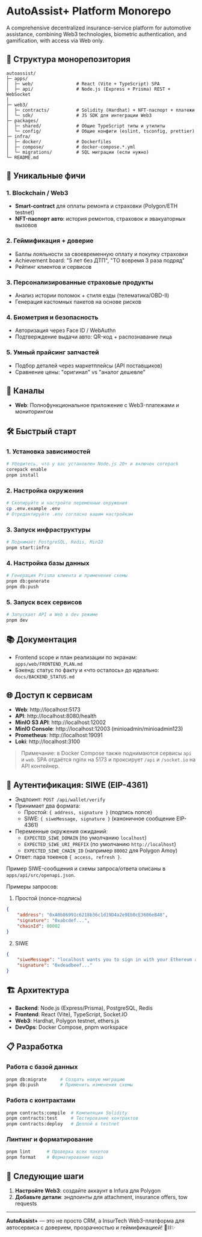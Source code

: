 # AutoAssist+ Platform Monorepo

A comprehensive decentralized insurance-service platform for automotive assistance, combining Web3 technologies, biometric authentication, and gamification, with access via Web only.

## 🚀 Структура монорепозитория

```
autoassist/
├─ apps/
│  ├─ web/                # React (Vite + TypeScript) SPA
│  ├─ api/                # Node.js (Express + Prisma) REST + WebSocket
│  
├─ web3/
│  ├─ contracts/          # Solidity (Hardhat) + NFT-паспорт + платежи
│  └─ sdk/                # JS SDK для интеграции Web3
├─ packages/
│  ├─ shared/             # Общие TypeScript типы и утилиты
│  └─ config/             # Общие конфиги (eslint, tsconfig, prettier)
├─ infra/
│  ├─ docker/             # Dockerfiles
│  ├─ compose/            # docker-compose.*.yml
│  └─ migrations/         # SQL миграции (если нужно)
└─ README.md
```

## 🔑 Уникальные фичи

### 1. Blockchain / Web3
- **Smart-contract** для оплаты ремонта и страховки (Polygon/ETH testnet)
- **NFT-паспорт авто**: история ремонтов, страховок и эвакуаторных вызовов

### 2. Геймификация + доверие
- Баллы лояльности за своевременную оплату и покупку страховки
- Achievement board: "5 лет без ДТП", "ТО вовремя 3 раза подряд"
- Рейтинг клиентов и сервисов

### 3. Персонализированные страховые продукты
- Анализ истории поломок + стиля езды (телематика/OBD-II)
- Генерация кастомных пакетов на основе рисков

### 4. Биометрия и безопасность
- Авторизация через Face ID / WebAuthn
- Подтверждение выдачи авто: QR-код + распознавание лица

### 5. Умный прайсинг запчастей
- Подбор деталей через маркетплейсы (API поставщиков)
- Сравнение цены: "оригинал" vs "аналог дешевле"

## 📲 Каналы

- **Web**: Полнофункциональное приложение с Web3-платежами и мониторингом

## 🛠️ Быстрый старт

### 1. Установка зависимостей
```bash
# Убедитесь, что у вас установлен Node.js 20+ и включен corepack
corepack enable
pnpm install
```

### 2. Настройка окружения
```bash
# Скопируйте и настройте переменные окружения
cp .env.example .env
# Отредактируйте .env согласно вашим настройкам
```

### 3. Запуск инфраструктуры
```bash
# Поднимает PostgreSQL, Redis, MinIO
pnpm start:infra
```

### 4. Настройка базы данных
```bash
# Генерация Prisma клиента и применение схемы
pnpm db:generate
pnpm db:push
```

### 5. Запуск всех сервисов
```bash
# Запускает API и Web в dev режиме
pnpm dev
```

## 📚 Документация

- Frontend scope и план реализации по экранам: `apps/web/FRONTEND_PLAN.md`
- Бэкенд: статус по факту и «что осталось» до идеально: `docs/BACKEND_STATUS.md`

## 🌐 Доступ к сервисам

- **Web**: http://localhost:5173
- **API**: http://localhost:8080/health
- **MinIO S3 API**: http://localhost:12002
- **MinIO Console**: http://localhost:12003 (minioadmin/minioadmin123)
- **Prometheus**: http://localhost:19091
- **Loki**: http://localhost:3100

> Примечание: в Docker Compose также поднимаются сервисы `api` и `web`. SPA отдаётся nginx на 5173 и проксирует `/api` и `/socket.io` на API контейнер.

## 🔐 Аутентификация: SIWE (EIP-4361)

- Эндпоинт: `POST /api/wallet/verify`
- Принимает два формата:
	- Простой: `{ address, signature }` (подпись nonce)
	- SIWE: `{ siweMessage, signature }` (каноничное сообщение EIP-4361)
- Переменные окружения ожиданий:
	- `EXPECTED_SIWE_DOMAIN` (по умолчанию `localhost`)
	- `EXPECTED_SIWE_URI_PREFIX` (по умолчанию `http://localhost`)
	- `EXPECTED_SIWE_CHAIN_ID` (например `80002` для Polygon Amoy)
- Ответ: пара токенов `{ access, refresh }`.

Пример SIWE-сообщения и схемы запроса/ответа описаны в `apps/api/src/openapi.json`.

Примеры запросов:

1) Простой (nonce-подпись)

```json
{
	"address": "0xA0b86991c6218b36c1d19D4a2e9Eb0cE3606eB48",
	"signature": "0xabcdef...",
	"chainId": 80002
}
```

2) SIWE

```json
{
	"siweMessage": "localhost wants you to sign in with your Ethereum account:\n0xA0b86991c6218b36c1d19D4a2e9Eb0cE3606eB48\n\nURI: http://localhost/login\nVersion: 1\nChain ID: 80002\nNonce: 0x53c1f2d7a1\nIssued At: 2025-10-22T10:00:00Z",
	"signature": "0xdeadbeef..."
}
```

## 🏗️ Архитектура

- **Backend**: Node.js (Express/Prisma), PostgreSQL, Redis
- **Frontend**: React (Vite), TypeScript, Socket.IO
- **Web3**: Hardhat, Polygon testnet, ethers.js
- **DevOps**: Docker Compose, pnpm workspace

## 📋 Разработка

### Работа с базой данных
```bash
pnpm db:migrate     # Создать новую миграцию
pnpm db:push        # Применить изменения схемы
```

### Работа с контрактами
```bash
pnpm contracts:compile  # Компиляция Solidity
pnpm contracts:test     # Тестирование контрактов
pnpm contracts:deploy   # Деплой в testnet
```

### Линтинг и форматирование
```bash
pnpm lint      # Проверка всех пакетов
pnpm format    # Форматирование кода
```

## 🎯 Следующие шаги

1. **Настройте Web3**: создайте аккаунт в Infura для Polygon
2. **Добавьте детали**: эндпоинты для attachment, insurance offers, tow requests

---

**AutoAssist+** — это не просто CRM, а InsurTech Web3-платформа для автосервиса с доверием, прозрачностью и геймификацией! 🚗⛓️✨
